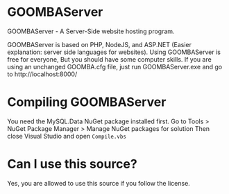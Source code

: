 # GOOMBAServer
GOOMBAServer - A Server-Side website hosting program.

GOOMBAServer is based on PHP, NodeJS, and ASP.NET (Easier explanation: server side languages for websites).
Using GOOMBAServer is free for everyone, But you should have some computer skills.
If you are using an unchanged GOOMBA.cfg file, just run GOOMBAServer.exe and go to http://localhost:8000/

# Compiling GOOMBAServer
You need the MySQL.Data NuGet package installed first.
Go to Tools > NuGet Package Manager > Manage NuGet packages for solution
Then close Visual Studio and open `Compile.vbs`

# Can I use this source?
Yes, you are allowed to use this source if you follow the license.
